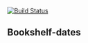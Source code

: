 [![Build Status](https://travis-ci.com/composa/bookshelf-dates.svg?token=4gVbs2ByyeNpatcyCpAU&branch=master)](https://travis-ci.com/composa/bookshelf-dates)

## Bookshelf-dates
